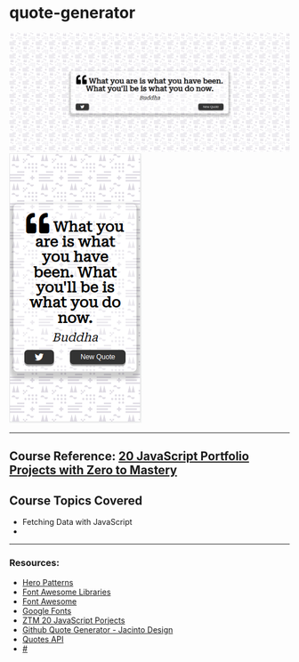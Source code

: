 # quote-generator

<img src="quote-generator.png" alt="A screenshot of the quote generator">
<img src="quote-generator-responsive.png" alt="A screenshot of the responsive quote generator">

---

## Course Reference: <a href="https://academy.zerotomastery.io/p/javascript-projects" target="_blank" title="ZTM Website"> 20 JavaScript Portfolio Projects with Zero to Mastery</a>

## Course Topics Covered
- Fetching Data with JavaScript
- 

---

### Resources:
- <a href="https://heropatterns.com/" target="_blank">Hero Patterns</a>
- <a href="https://cdnjs.com/libraries/font-awesome" target="_blank">Font Awesome Libraries</a>
- <a href="https://fontawesome.com/" target="_blank">Font Awesome</a>
- <a href="https://fonts.google.com/" target="_blank">Google Fonts</a>
- <a href="https://academy.zerotomastery.io/p/javascript-projects" target="_blank">ZTM 20 JavaScript Porjects</a>
- <a href="https://github.com/JacintoDesign/quote-generator" target="_blank">Github Quote Generator - Jacinto Design</a>
- <a href="https://type.fit/api/quotes" target="_blank">Quotes API</a>
- <a href="#" target="_blank">#</a>